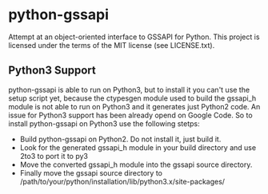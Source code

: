 python-gssapi
=============

Attempt at an object-oriented interface to GSSAPI for Python.
This project is licensed under the terms of the MIT license (see LICENSE.txt).


Python3 Support
---------------
python-gssapi is able to run on Python3, but to install it you can't use the setup script yet,
because the ctypesgen module used to build the gssapi_h module is not able to run on Python3 and it
generates just Python2 code.
An issue for Python3 support has been already opend on Google Code.
So to install python-gssapi on Python3 use the following stetps:
- Build python-gssapi on Python2. Do not install it, just build it.
- Look for the generated gssapi_h module in your build directory and use 2to3 to port it to py3
- Move the converted gssapi_h module into the gssapi source directory.
- Finally move the gssapi source directory to /path/to/your/python/installation/lib/python3.x/site-packages/
